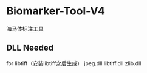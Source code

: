 # Biomarker-Tool-V4
海马体标注工具

## DLL Needed
for libtiff（安装libtiff之后生成）
    jpeg.dll
    libtiff.dll
    zlib.dll